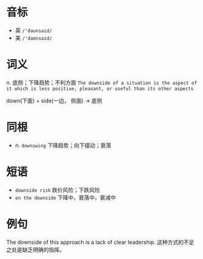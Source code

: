 # 音标

- 英 `/'daunsaid/`
- 美 `/'daʊnsaɪd/`

# 词义

n. 底侧；下降趋势；不利方面
`The downside of a situation is the aspect of it which is less positive, pleasant, or useful than its other aspects`



down(下面) + side(一边， 侧面) → 底侧

# 同根

- n. `downswing` 下降趋势；向下摆动；衰落

# 短语

- `downside risk` 跌价风险；下跌风险
- `on the downside` 下降中，衰落中，衰减中

# 例句

The downside of this approach is a lack of clear leadership.
这种方式的不足之处是缺乏明确的指挥。


